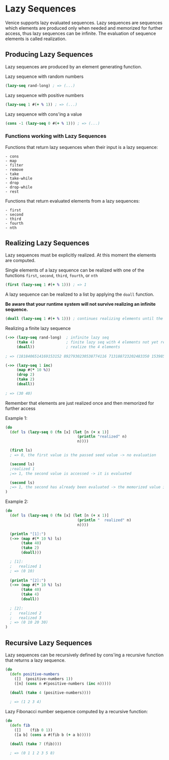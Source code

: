 # Lazy Sequences

Venice supports lazy evaluated sequences. Lazy sequences are sequences which elements
are produced only when needed and memorized for further access, thus lazy sequences
can be infinite. The evaluation of sequence elements is called realization.



## Producing Lazy Sequences

Lazy sequences are produced by an element generating function.


Lazy sequence with random numbers

```clojure
(lazy-seq rand-long) ; => (...)
 ```
 
 
Lazy sequence with positive numbers

```clojure
(lazy-seq 1 #(+ % 1)) ; => (...)
 ```


Lazy sequence with cons'ing a value

```clojure
(cons -1 (lazy-seq 0 #(+ % 1))) ; => (...)
 ```


### Functions working with Lazy Sequences

Functions that return lazy sequences when their input is a lazy sequence:
 
	- cons
	- map
	- filter
	- remove
	- take
	- take-while
	- drop
	- drop-while
	- rest

Functions that return evaluated elements from a lazy sequences:
	
	- first
	- second
	- third
	- fourth
	- nth


## Realizing Lazy Sequences

Lazy sequences must be explicitly realized. At this moment the elements are
computed.

Single elements of a lazy sequence can be realized with one of the functions 
`first`, `second`, `third`, `fourth`, or `nth`

```clojure
(first (lazy-seq 1 #(+ % 1))) ; => 1
 ```

A lazy sequence can be realized to a list by applying the `doall` function. 

**Be aware that your runtime system will not survive realizing an infinite sequence.**

```clojure
(doall (lazy-seq 1 #(+ % 1))) ; continues realizing elements until the memory is exhausted
 ```

Realizing a finite lazy sequence

```clojure
(->> (lazy-seq rand-long)  ; infinite lazy seq
     (take 4)              ; finite lazy seq with 4 elements not yet realized
     (doall))              ; realize the 4 elements
     
; => (1818406514169153152 8927930230538774116 713188723202483350 1539851250757480188)
```

```clojure
(->> (lazy-seq 1 inc)
     (map #(* 10 %))
     (drop 2)
     (take 2)
     (doall))
     
; => (30 40)
```


Remember that elements are just realized once and then memorized for further access

Example 1:

```clojure
(do
  (def ls (lazy-seq 0 (fn [x] (let [n (+ x 1)]
                                (println "realized" n)
                                n))))

  (first ls)
  ; => 0, the first value is the passed seed value -> no evaluation

  (second ls)
  ;realized 1
  ;=> 1, the second value is accessed -> it is evaluated

  (second ls)
  ;=> 1, the second has already been evaluated -> the memorized value is returned
)
```


Example 2:

```clojure
(do
  (def ls (lazy-seq 0 (fn [x] (let [n (+ x 1)]
                                (println "  realized" n)
                                n))))

  (println "[1]:")
  (->> (map #(* 10 %) ls)
       (take 40)     
       (take 2)
       (doall)))

  ; [1]:
  ;   realized 1
  ; => (0 10)
     
  (println "[2]:")
  (->> (map #(* 10 %) ls)
       (take 40)
       (take 4)
       (doall))
       
  ; [2]:
  ;   realized 2
  ;   realized 3
  ; => (0 10 20 30)
)
```


## Recursive Lazy Sequences

Lazy sequences can be recursively defined by cons'ing a recursive 
function that returns a lazy sequence.


```clojure
(do
  (defn positive-numbers
    ([]  (positive-numbers 1))
    ([n] (cons n #(positive-numbers (inc n)))))

  (doall (take 4 (positive-numbers))))
  
  ; => (1 2 3 4)
```

Lazy Fibonacci number sequence computed by a recursive function:

```clojure
(do
  (defn fib
    ([]    (fib 0 1))
    ([a b] (cons a #(fib b (+ a b)))))

  (doall (take 7 (fib))))
  
  ; => (0 1 1 2 3 5 8)
```
